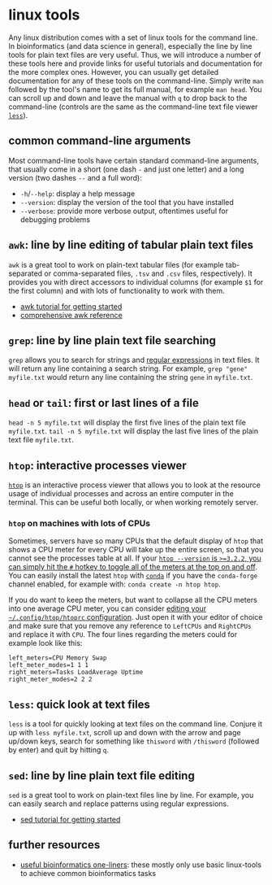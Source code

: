 # linux tools

Any linux distribution comes with a set of linux tools for the command line.
In bioinformatics (and data science in general), especially the line by line tools for plain text files are very useful.
Thus, we will introduce a number of these tools here and provide links for useful tutorials and documentation for the more complex ones.
However, you can usually get detailed documentation for any of these tools on the command-line.
Simply write `man` followed by the tool's name to get its full manual, for example `man head`.
You can scroll up and down and leave the manual with `q` to drop back to the command-line (controls are the same as the command-line text file viewer [`less`](#less-quick-look-at-text-files)).

## common command-line arguments

Most command-line tools have certain standard command-line arguments, that usually come in a short (one dash `-` and just one letter) and a long version (two dashes `--` and a full word):

* `-h`/`--help`: display a help message
* `--version`: display the version of the tool that you have installed
* `--verbose`: provide more verbose output, oftentimes useful for debugging problems

## `awk`: line by line editing of tabular plain text files

`awk` is a great tool to work on plain-text tabular files (for example tab-separated or comma-separated files, `.tsv` and `.csv` files, respectively).
It provides you with direct accessors to individual columns (for example `$1` for the first column) and with lots of functionality to work with them.

* [awk tutorial for getting started](https://www.grymoire.com/Unix/Awk.html)
* [comprehensive awk reference](https://www.math.utah.edu/docs/info/gawk_toc.html)


## `grep`: line by line plain text file searching

`grep` allows you to search for strings and [regular expressions](../coding_tools/regular_expressions.md) in text files.
It will return any line containing a search string.
For example, `grep "gene" myfile.txt` would return any line containing the string `gene` in `myfile.txt`.


## `head` or `tail`: first or last lines of a file

`head -n 5 myfile.txt` will display the first five lines of the plain text file `myfile.txt`.
`tail -n 5 myfile.txt` will display the last five lines of the plain text file `myfile.txt`.


## `htop`: interactive processes viewer

[`htop`](https://htop.dev/) is an interactive process viewer that allows you to look at the resource usage of individual processes and across an entire computer in the terminal.
This can be useful both locally, or when working remotely server.

### `htop` on machines with lots of CPUs

Sometimes, servers have so many CPUs that the default display of `htop` that shows a CPU meter for every CPU will take up the entire screen, so that you cannot see the processes table at all.
If your [`htop --version` is `>=3.2.2`, you can simply hit the `#` hotkey to toggle all of the meters at the top on and off](https://superuser.com/a/1856568/226255).
You can easily install the latest `htop` with [`conda`](conda.md) if you have the `conda-forge` channel enabled, for example with: `conda create -n htop htop`.

If you do want to keep the meters, but want to collapse all the CPU meters into one average CPU meter, you can consider [editing your `~/.config/htop/htoprc` configuration](https://superuser.com/a/806684/226255).
Just open it with your editor of choice and make sure that you remove any reference to `LeftCPUs` and `RightCPUs` and replace it with `CPU`.
The four lines regarding the meters could for example look like this:
```
left_meters=CPU Memory Swap
left_meter_modes=1 1 1
right_meters=Tasks LoadAverage Uptime
right_meter_modes=2 2 2
```

## `less`: quick look at text files

`less` is a tool for quickly looking at text files on the command line.
Conjure it up with `less myfile.txt`, scroll up and down with the arrow and page up/down keys, search for something like `thisword` with `/thisword` (followed by enter) and quit by hitting `q`.


## `sed`: line by line plain text file editing

`sed` is a great tool to work on plain-text files line by line.
For example, you can easily search and replace patterns using regular expressions.

* [sed tutorial for getting started](https://www.grymoire.com/Unix/sed.html)


## further resources

* [useful bioinformatics one-liners](https://github.com/stephenturner/oneliners): these mostly only use basic linux-tools to achieve common bioinformatics tasks
